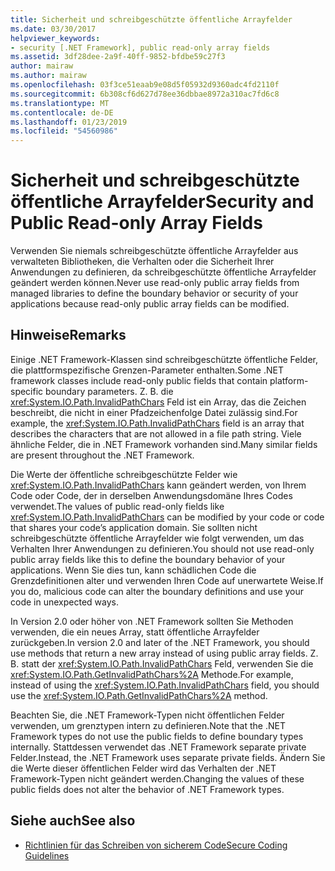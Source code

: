 ```yaml
---
title: Sicherheit und schreibgeschützte öffentliche Arrayfelder
ms.date: 03/30/2017
helpviewer_keywords:
- security [.NET Framework], public read-only array fields
ms.assetid: 3df28dee-2a9f-40ff-9852-bfdbe59c27f3
author: mairaw
ms.author: mairaw
ms.openlocfilehash: 03f3ce51eaab9e08d5f05932d9360adc4fd2110f
ms.sourcegitcommit: 6b308cf6d627d78ee36dbbae8972a310ac7fd6c8
ms.translationtype: MT
ms.contentlocale: de-DE
ms.lasthandoff: 01/23/2019
ms.locfileid: "54560986"
---
```

# <a name="security-and-public-read-only-array-fields"></a><span data-ttu-id="197c1-102">Sicherheit und schreibgeschützte öffentliche Arrayfelder</span><span class="sxs-lookup"><span data-stu-id="197c1-102">Security and Public Read-only Array Fields</span></span>
<span data-ttu-id="197c1-103">Verwenden Sie niemals schreibgeschützte öffentliche Arrayfelder aus verwalteten Bibliotheken, die Verhalten oder die Sicherheit Ihrer Anwendungen zu definieren, da schreibgeschützte öffentliche Arrayfelder geändert werden können.</span><span class="sxs-lookup"><span data-stu-id="197c1-103">Never use read-only public array fields from managed libraries to define the boundary behavior or security of your applications because read-only public array fields can be modified.</span></span>  
  
## <a name="remarks"></a><span data-ttu-id="197c1-104">Hinweise</span><span class="sxs-lookup"><span data-stu-id="197c1-104">Remarks</span></span>  
 <span data-ttu-id="197c1-105">Einige .NET Framework-Klassen sind schreibgeschützte öffentliche Felder, die plattformspezifische Grenzen-Parameter enthalten.</span><span class="sxs-lookup"><span data-stu-id="197c1-105">Some .NET framework classes include read-only public fields that contain platform-specific boundary parameters.</span></span>  <span data-ttu-id="197c1-106">Z. B. die <xref:System.IO.Path.InvalidPathChars> Feld ist ein Array, das die Zeichen beschreibt, die nicht in einer Pfadzeichenfolge Datei zulässig sind.</span><span class="sxs-lookup"><span data-stu-id="197c1-106">For example, the <xref:System.IO.Path.InvalidPathChars> field is an array that describes the characters that are not allowed in a file path string.</span></span>  <span data-ttu-id="197c1-107">Viele ähnliche Felder, die in .NET Framework vorhanden sind.</span><span class="sxs-lookup"><span data-stu-id="197c1-107">Many similar fields are present throughout the .NET Framework.</span></span>  
  
 <span data-ttu-id="197c1-108">Die Werte der öffentliche schreibgeschützte Felder wie <xref:System.IO.Path.InvalidPathChars> kann geändert werden, von Ihrem Code oder Code, der in derselben Anwendungsdomäne Ihres Codes verwendet.</span><span class="sxs-lookup"><span data-stu-id="197c1-108">The values of public read-only fields like <xref:System.IO.Path.InvalidPathChars> can be modified by your code or code that shares your code’s application domain.</span></span>  <span data-ttu-id="197c1-109">Sie sollten nicht schreibgeschützte öffentliche Arrayfelder wie folgt verwenden, um das Verhalten Ihrer Anwendungen zu definieren.</span><span class="sxs-lookup"><span data-stu-id="197c1-109">You should not use read-only public array fields like this to define the boundary behavior of your applications.</span></span>  <span data-ttu-id="197c1-110">Wenn Sie dies tun, kann schädlichen Code die Grenzdefinitionen alter und verwenden Ihren Code auf unerwartete Weise.</span><span class="sxs-lookup"><span data-stu-id="197c1-110">If you do, malicious code can alter the boundary definitions and use your code in unexpected ways.</span></span>  
  
 <span data-ttu-id="197c1-111">In Version 2.0 oder höher von .NET Framework sollten Sie Methoden verwenden, die ein neues Array, statt öffentliche Arrayfelder zurückgeben.</span><span class="sxs-lookup"><span data-stu-id="197c1-111">In version 2.0 and later of the .NET Framework, you should use methods that return a new array instead of using public array fields.</span></span>  <span data-ttu-id="197c1-112">Z. B. statt der <xref:System.IO.Path.InvalidPathChars> Feld, verwenden Sie die <xref:System.IO.Path.GetInvalidPathChars%2A> Methode.</span><span class="sxs-lookup"><span data-stu-id="197c1-112">For example, instead of using the <xref:System.IO.Path.InvalidPathChars> field, you should use the <xref:System.IO.Path.GetInvalidPathChars%2A> method.</span></span>  
  
 <span data-ttu-id="197c1-113">Beachten Sie, die .NET Framework-Typen nicht öffentlichen Felder verwenden, um grenztypen intern zu definieren.</span><span class="sxs-lookup"><span data-stu-id="197c1-113">Note that the .NET Framework types do not use the public fields to define boundary types internally.</span></span>  <span data-ttu-id="197c1-114">Stattdessen verwendet das .NET Framework separate private Felder.</span><span class="sxs-lookup"><span data-stu-id="197c1-114">Instead, the .NET Framework uses separate private fields.</span></span>  <span data-ttu-id="197c1-115">Ändern Sie die Werte dieser öffentlichen Felder wird das Verhalten der .NET Framework-Typen nicht geändert werden.</span><span class="sxs-lookup"><span data-stu-id="197c1-115">Changing the values of these public fields does not alter the behavior of .NET Framework types.</span></span>  
  
## <a name="see-also"></a><span data-ttu-id="197c1-116">Siehe auch</span><span class="sxs-lookup"><span data-stu-id="197c1-116">See also</span></span>
- [<span data-ttu-id="197c1-117">Richtlinien für das Schreiben von sicherem Code</span><span class="sxs-lookup"><span data-stu-id="197c1-117">Secure Coding Guidelines</span></span>](../../../docs/standard/security/secure-coding-guidelines.md)
